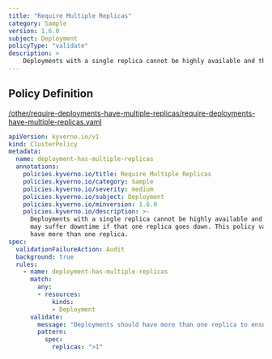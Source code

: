 ```yaml
---
title: "Require Multiple Replicas"
category: Sample
version: 1.6.0
subject: Deployment
policyType: "validate"
description: >
    Deployments with a single replica cannot be highly available and thus the application may suffer downtime if that one replica goes down. This policy validates that Deployments have more than one replica.
---
```


## Policy Definition
<a href="https://github.com/kyverno/policies/raw/main//other/require-deployments-have-multiple-replicas/require-deployments-have-multiple-replicas.yaml" target="-blank">/other/require-deployments-have-multiple-replicas/require-deployments-have-multiple-replicas.yaml</a>

```yaml
apiVersion: kyverno.io/v1
kind: ClusterPolicy
metadata:
  name: deployment-has-multiple-replicas
  annotations:
    policies.kyverno.io/title: Require Multiple Replicas
    policies.kyverno.io/category: Sample
    policies.kyverno.io/severity: medium
    policies.kyverno.io/subject: Deployment
    policies.kyverno.io/minversion: 1.6.0
    policies.kyverno.io/description: >-
      Deployments with a single replica cannot be highly available and thus the application
      may suffer downtime if that one replica goes down. This policy validates that Deployments
      have more than one replica.
spec:
  validationFailureAction: Audit
  background: true
  rules:
    - name: deployment-has-multiple-replicas
      match:
        any:
        - resources:
            kinds:
            - Deployment
      validate:
        message: "Deployments should have more than one replica to ensure availability."
        pattern:
          spec:
            replicas: ">1"
```
